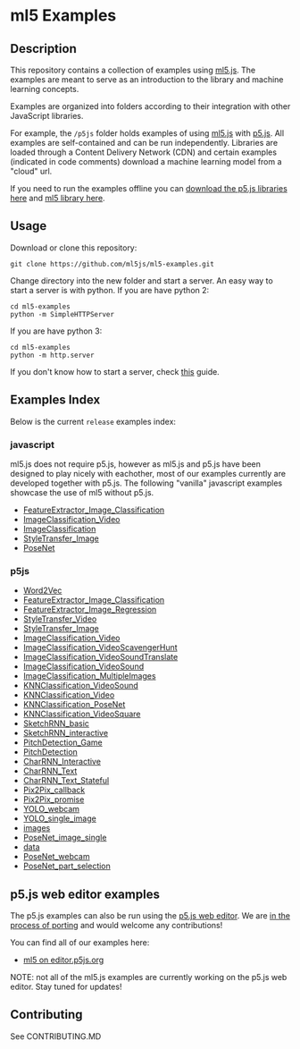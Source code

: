 # ml5 Examples

## Description

This repository contains a collection of  examples using [ml5.js](https://github.com/ml5js/ml5-library). The examples are meant to serve as an introduction to the library and machine learning concepts.

Examples are organized into folders according to their integration with other JavaScript libraries.

For example, the `/p5js` folder holds examples of using [ml5.js](https:/ml5js.github.io) with [p5.js](https://p5js.org/). All examples are self-contained and can be run independently. Libraries are loaded through a Content Delivery Network (CDN) and certain examples (indicated in code comments) download a machine learning model from a "cloud" url.

If you need to run the examples offline you can [download the p5.js libraries here](https://p5js.org/download/) and [ml5 library here](https://github.com/ml5js/ml5-library/releases).

## Usage

Download or clone this repository:
```
git clone https://github.com/ml5js/ml5-examples.git
```

Change directory into the new folder and start a server.
An easy way to start a server is with python. If you are have python 2:
```
cd ml5-examples
python -m SimpleHTTPServer
```
If you are have python 3:
```
cd ml5-examples
python -m http.server
```

If you don't know how to start a server, check [this](https://github.com/processing/p5.js/wiki/Local-server) guide.

## Examples Index

Below is the current `release` examples index:

### javascript

ml5.js does not require p5.js, however as ml5.js and p5.js have been designed to play nicely with eachother, most of our examples currently are developed together with p5.js. The following "vanilla" javascript examples showcase the use of ml5 without p5.js.

* [FeatureExtractor_Image_Classification](https://ml5js.github.io/ml5-examples/javascript/FeatureExtractor_Image_Classification)
* [ImageClassification_Video](https://ml5js.github.io/ml5-examples/javascript/ImageClassification_Video)
* [ImageClassification](https://ml5js.github.io/ml5-examples/javascript/ImageClassification)
* [StyleTransfer_Image](https://ml5js.github.io/ml5-examples/javascript/StyleTransfer_Image)
* [PoseNet](https://ml5js.github.io/ml5-examples/javascript/PoseNet)

### p5js

* [Word2Vec](https://ml5js.github.io/ml5-examples/p5js/Word2Vec)
* [FeatureExtractor_Image_Classification](https://ml5js.github.io/ml5-examples/p5js/FeatureExtractor/FeatureExtractor_Image_Classification)
* [FeatureExtractor_Image_Regression](https://ml5js.github.io/ml5-examples/p5js/FeatureExtractor/FeatureExtractor_Image_Regression)
* [StyleTransfer_Video](https://ml5js.github.io/ml5-examples/p5js/StyleTransfer/StyleTransfer_Video)
* [StyleTransfer_Image](https://ml5js.github.io/ml5-examples/p5js/StyleTransfer/StyleTransfer_Image)
* [ImageClassification_Video](https://ml5js.github.io/ml5-examples/p5js/ImageClassification/ImageClassification_Video)
* [ImageClassification_VideoScavengerHunt](https://ml5js.github.io/ml5-examples/p5js/ImageClassification/ImageClassification_VideoScavengerHunt)
* [ImageClassification_VideoSoundTranslate](https://ml5js.github.io/ml5-examples/p5js/ImageClassification/ImageClassification_VideoSoundTranslate)
* [ImageClassification_VideoSound](https://ml5js.github.io/ml5-examples/p5js/ImageClassification/ImageClassification_VideoSound)
* [ImageClassification_MultipleImages](https://ml5js.github.io/ml5-examples/p5js/ImageClassification/ImageClassification_MultipleImages)
* [KNNClassification_VideoSound](https://ml5js.github.io/ml5-examples/p5js/KNNClassification/KNNClassification_VideoSound)
* [KNNClassification_Video](https://ml5js.github.io/ml5-examples/p5js/KNNClassification/KNNClassification_Video)
* [KNNClassification_PoseNet](https://ml5js.github.io/ml5-examples/p5js/KNNClassification/KNNClassification_PoseNet)
* [KNNClassification_VideoSquare](https://ml5js.github.io/ml5-examples/p5js/KNNClassification/KNNClassification_VideoSquare)
* [SketchRNN_basic](https://ml5js.github.io/ml5-examples/p5js/SketchRNN/SketchRNN_basic)
* [SketchRNN_interactive](https://ml5js.github.io/ml5-examples/p5js/SketchRNN/SketchRNN_interactive)
* [PitchDetection_Game](https://ml5js.github.io/ml5-examples/p5js/PitchDetection/PitchDetection_Game)
* [PitchDetection](https://ml5js.github.io/ml5-examples/p5js/PitchDetection/PitchDetection)
* [CharRNN_Interactive](https://ml5js.github.io/ml5-examples/p5js/CharRNN/CharRNN_Interactive)
* [CharRNN_Text](https://ml5js.github.io/ml5-examples/p5js/CharRNN/CharRNN_Text)
* [CharRNN_Text_Stateful](https://ml5js.github.io/ml5-examples/p5js/CharRNN/CharRNN_Text_Stateful)
* [Pix2Pix_callback](https://ml5js.github.io/ml5-examples/p5js/Pix2Pix/Pix2Pix_callback)
* [Pix2Pix_promise](https://ml5js.github.io/ml5-examples/p5js/Pix2Pix/Pix2Pix_promise)
* [YOLO_webcam](https://ml5js.github.io/ml5-examples/p5js/YOLO/YOLO_webcam)
* [YOLO_single_image](https://ml5js.github.io/ml5-examples/p5js/YOLO/YOLO_single_image)
* [images](https://ml5js.github.io/ml5-examples/p5js/YOLO/YOLO_single_image/images)
* [PoseNet_image_single](https://ml5js.github.io/ml5-examples/p5js/PoseNet/PoseNet_image_single)
* [data](https://ml5js.github.io/ml5-examples/p5js/PoseNet/PoseNet_image_single/data)
* [PoseNet_webcam](https://ml5js.github.io/ml5-examples/p5js/PoseNet/PoseNet_webcam)
* [PoseNet_part_selection](https://ml5js.github.io/ml5-examples/p5js/PoseNet/PoseNet_part_selection)


## p5.js web editor examples

The p5.js examples can also be run using the [p5.js web editor](https://alpha.editor.p5js.org). We are [in the process of porting](https://github.com/ml5js/ml5-examples/issues/6) and would welcome any contributions!

You can find all of our examples here:
* [ml5 on editor.p5js.org](https://editor.p5js.org/ml5/sketches)

NOTE: not all of the ml5.js examples are currently working on the p5.js web editor. Stay tuned for updates!

## Contributing

See CONTRIBUTING.MD

